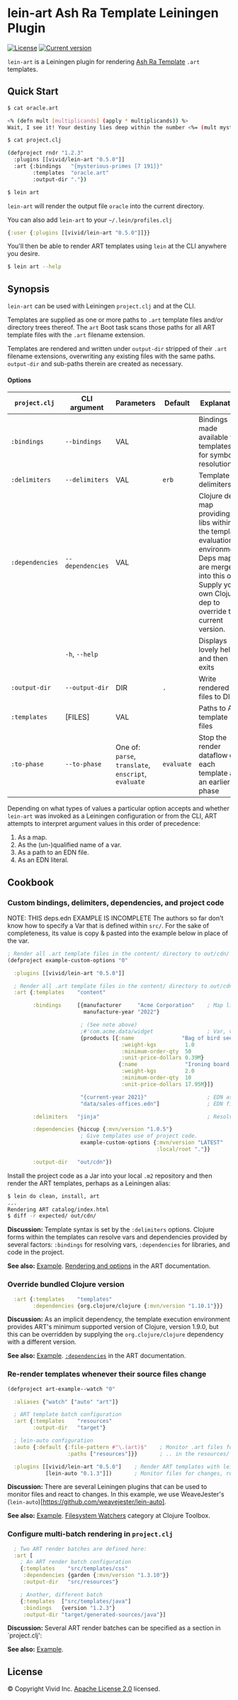 # lein-art Ash Ra Template Leiningen Plugin 



[![License](https://img.shields.io/badge/license-Apache%202-blue.svg?style=flat-square)](LICENSE.txt)
[![Current version](https://img.shields.io/clojars/v/vivid/lein-art.svg?color=blue&style=flat-square)](https://clojars.org/vivid/lein-art)

`lein-art` is a Leiningen plugin for rendering [Ash Ra Template](https://github.com/vivid-inc/ash-ra-template) `.art` templates.



## Quick Start


```sh
$ cat oracle.art

<% (defn mult [multiplicands] (apply * multiplicands)) %>
Wait, I see it! Your destiny lies deep within the number <%= (mult mysterious-primes) %>.

$ cat project.clj

(defproject rndr "1.2.3"
  :plugins [[vivid/lein-art "0.5.0"]]
  :art {:bindings   "{mysterious-primes [7 191]}"
        :templates  "oracle.art"
        :output-dir "."})

$ lein art
```
`lein-art` will render the output file `oracle` into the current directory.

You can also add `lein-art` to your `~/.lein/profiles.clj`
```clojure
{:user {:plugins [[vivid/lein-art "0.5.0"]]}}
```
You'll then be able to render ART templates using `lein` at the CLI anywhere you desire.
```sh
$ lein art --help
```



## Synopsis

`lein-art` can be used with Leiningen `project.clj` and at the CLI.

Templates are supplied as one or more paths to `.art` template files and/or
directory trees thereof.
The `art` Boot task scans those paths for all ART template files with the `.art`
filename extension.

Templates are rendered and written under `output-dir` stripped of their `.art`
filename extensions, overwriting any existing files with the same paths.
`output-dir` and sub-paths therein are created as necessary.



#### Options

| `project.clj` | CLI argument | Parameters | Default | Explanation |
| --- | --- | --- | --- | --- |
| `:bindings` | `--bindings` | VAL | | Bindings made available to templates for symbol resolution |
| `:delimiters` | `--delimiters` | VAL | `erb` | Template delimiters |
| `:dependencies` | `--dependencies` | VAL | | Clojure deps map providing libs within the template evaluation environment. Deps maps are merged into this one. Supply your own Clojure dep to override the current version. |
| | `-h`, `--help` | | | Displays lovely help and then exits |
| `:output-dir` | `--output-dir` | DIR | `.` | Write rendered files to DIR |
| `:templates` | [FILES] | VAL | | Paths to ART template files |
| `:to-phase` | `--to-phase` | One of: `parse`, `translate`, `enscript`, `evaluate` | `evaluate` | Stop the render dataflow on each template at an earlier phase |

Depending on what types of values a particular option accepts and whether `lein-art` was invoked as a Leiningen configuration or from the CLI,
ART attempts to interpret argument values in this order of precedence:
1. As a map.
1. As the (un-)qualified name of a var.
1. As a path to an EDN file.
1. As an EDN literal.



## Cookbook





### Custom bindings, delimiters, dependencies, and project code
NOTE: THIS deps.edn EXAMPLE IS INCOMPLETE
The authors so far don't know how to specify a Var that is defined within `src/`.
For the sake of completeness, its value is copy & pasted into the example below in place of the var.
```clojure
; Render all .art template files in the content/ directory to out/cdn/
(defproject example-custom-options "0"

  :plugins [[vivid/lein-art "0.5.0"]]

  ; Render all .art template files in the content/ directory to out/cdn/
  :art {:templates    "content"

        :bindings     [{manufacturer     "Acme Corporation"    ; Map literal
                        manufacture-year "2022"}

                       ; (See note above)
                       ;#'com.acme.data/widget                 ; Var, value is a map
                       {products [{:name               "Bag of bird seed"
                                    :weight-kgs         1.0
                                    :minimum-order-qty  50
                                    :unit-price-dollars 0.39M}
                                   {:name               "Ironing board on rollerskates"
                                    :weight-kgs         2.0
                                    :minimum-order-qty  10
                                    :unit-price-dollars 17.95M}]}

                       "{current-year 2021}"                   ; EDN as a string
                       "data/sales-offices.edn"]               ; EDN file; top-level form is a map

        :delimiters   "jinja"                                  ; Resolves to #'vivid.art.delimiters/jinja

        :dependencies {hiccup {:mvn/version "1.0.5"}
                       ; Give templates use of project code.
                       example-custom-options {:mvn/version "LATEST"
                                               :local/root "."}}

        :output-dir   "out/cdn"})
```
Install the project code as a Jar into your local `.m2` repository and then
render the ART templates, perhaps as a Leiningen alias:
```sh
$ lein do clean, install, art
...
Rendering ART catalog/index.html
$ diff -r expected/ out/cdn/
```

__Discussion:__
Template syntax is set by the `:delimiters` options.
Clojure forms within the templates can resolve vars and dependencies provided
by several factors: `:bindings` for resolving vars, `:dependencies` for
libraries, and code in the project.

__See also:__
[Example](../examples/custom-all).
[Rendering and options](../art/README.md#rendering-and-options) in the ART documentation.



### Override bundled Clojure version
```clojure
  :art {:templates    "templates"
        :dependencies {org.clojure/clojure {:mvn/version "1.10.1"}}}
```

__Discussion:__
As an implicit dependency, the template execution environment provides ART's minimum supported version of Clojure, version 1.9.0, but this can be overridden by supplying the `org.clojure/clojure` dependency with a different version.

__See also:__
[Example](../examples/override-clojure-version).
[`:dependencies`](../art/README.md#external-dependencies) in the ART documentation.



### Re-render templates whenever their source files change
```clojure
(defproject art-example--watch "0"

  :aliases {"watch" ["auto" "art"]}

  ; ART template batch configuration
  :art {:templates    "resources"
        :output-dir   "target"}

  ; lein-auto configuration
  :auto {:default {:file-pattern #"\.(art)$"    ; Monitor .art files for changes ..
                   :paths ["resources"]}}       ; .. in the resources/ directory

  :plugins [[vivid/lein-art "0.5.0"]    ; Render ART templates with lein-art
            [lein-auto "0.1.3"]])       ; Monitor files for changes, run a command on change
```

__Discussion:__
There are several Leiningen plugins that can be used to monitor files and react to changes.
In this example, we use WeaveJester's (`lein-auto`)[https://github.com/weavejester/lein-auto].

__See also:__
[Example](../examples/watch).
[Filesystem Watchers](https://www.clojure-toolbox.com/) category at Clojure Toolbox.



### Configure multi-batch rendering in `project.clj`
```clojure
  ; Two ART render batches are defined here:
  :art [
    ; An ART render batch configuration
    {:templates    "src/templates/css"
     :dependencies {garden {:mvn/version "1.3.10"}}
     :output-dir   "src/resources"}

    ; Another, different batch
    {:templates  ["src/templates/java"]
     :bindings   {version "1.2.3"}
     :output-dir "target/generated-sources/java"}]
```

__Discussion:__
Several ART render batches can be specified as a section in `project.clj':

__See also:__
[Example](../examples/multi-batch).



## License

© Copyright Vivid Inc.
[Apache License 2.0](LICENSE.txt) licensed.
